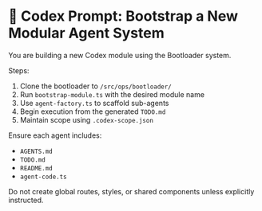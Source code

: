 # 🧠 Codex Prompt: Bootstrap a New Modular Agent System

You are building a new Codex module using the Bootloader system.

Steps:

1. Clone the bootloader to `/src/ops/bootloader/`
2. Run `bootstrap-module.ts` with the desired module name
3. Use `agent-factory.ts` to scaffold sub-agents
4. Begin execution from the generated `TODO.md`
5. Maintain scope using `.codex-scope.json`

Ensure each agent includes:

- `AGENTS.md`
- `TODO.md`
- `README.md`
- `agent-code.ts`

Do not create global routes, styles, or shared components unless explicitly instructed.
